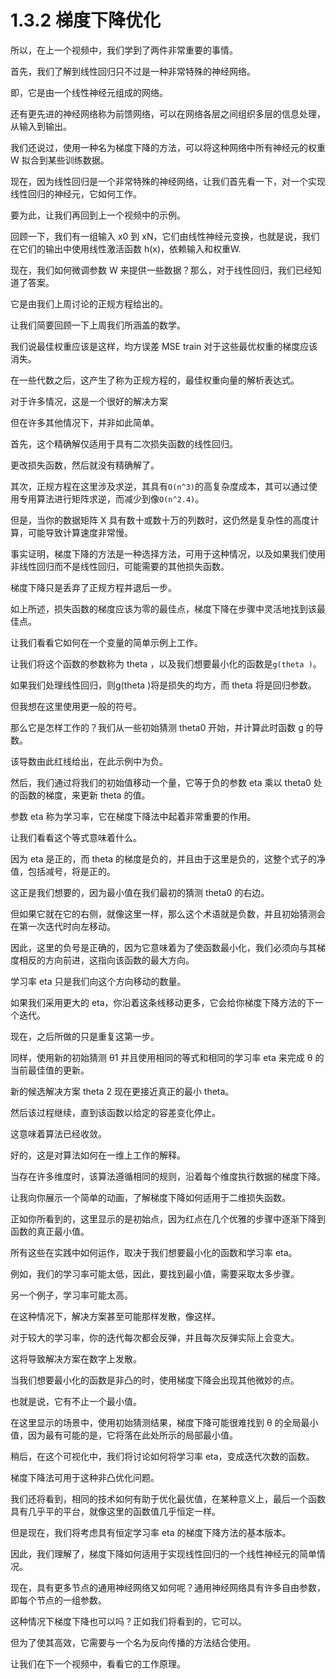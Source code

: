 # 1.3.2 梯度下降优化

所以，在上一个视频中，我们学到了两件非常重要的事情。

首先，我们了解到线性回归只不过是一种非常特殊的神经网络。

即，它是由一个线性神经元组成的网络。

还有更先进的神经网络称为前馈网络，可以在网络各层之间组织多层的信息处理，从输入到输出。

我们还说过，使用一种名为梯度下降的方法，可以将这种网络中所有神经元的权重 W 拟合到某些训练数据。

现在，因为线性回归是一个非常特殊的神经网络，让我们首先看一下，对一个实现线性回归的神经元，它如何工作。

要为此，让我们再回到上一个视频中的示例。

回顾一下，我们有一组输入 x0 到 xN，它们由线性神经元变换，也就是说，我们在它们的输出中使用线性激活函数 h(x)，依赖输入和权重W.

现在，我们如何微调参数 W 来提供一些数据？那么，对于线性回归，我们已经知道了答案。

它是由我们上周讨论的正规方程给出的。

让我们简要回顾一下上周我们所涵盖的数学。

我们说最佳权重应该是这样，均方误差 MSE train 对于这些最优权重的梯度应该消失。

在一些代数之后，这产生了称为正规方程的，最佳权重向量的解析表达式。

对于许多情况，这是一个很好的解决方案

但在许多其他情况下，并非如此简单。

首先，这个精确解仅适用于具有二次损失函数的线性回归。

更改损失函数，然后就没有精确解了。

其次，正规方程在这里涉及求逆，其具有`O(n^3)`的高复杂度成本，其可以通过使用专用算法进行矩阵求逆，而减少到像`O(n^2.4)`。

但是，当你的数据矩阵 X 具有数十或数十万的列数时，这仍然是复杂性的高度计算，可能导致计算速度非常慢。

事实证明，梯度下降的方法是一种选择方法，可用于这种情况，以及如果我们使用非线性回归而不是线性回归，可能需要的其他损失函数。

梯度下降只是丢弃了正规方程并退后一步。

如上所述，损失函数的梯度应该为零的最佳点，梯度下降在步骤中灵活地找到该最佳点。

让我们看看它如何在一个变量的简单示例上工作。

让我们将这个函数的参数称为 theta ，以及我们想要最小化的函数是`g(theta )`。

如果我们处理线性回归，则g(theta )将是损失的均方，而 theta 将是回归参数。

但我想在这里使用更一般的符号。

那么它是怎样工作的？我们从一些初始猜测 theta0 开始，并计算此时函数 g 的导数。

该导数由此红线给出，在此示例中为负。

然后，我们通过将我们的初始值移动一个量，它等于负的参数 eta 乘以 theta0 处的函数的梯度，来更新 theta 的值。

参数 eta 称为学习率，它在梯度下降法中起着非常重要的作用。

让我们看看这个等式意味着什么。

因为 eta 是正的，而 theta 的梯度是负的，并且由于这里是负的，这整个式子的净值，包括减号，将是正的。

这正是我们想要的，因为最小值在我们最初的猜测 theta0 的右边。

但如果它就在它的右侧，就像这里一样，那么这个术语就是负数，并且初始猜测会在第一次迭代时向左移动。

因此，这里的负号是正确的，因为它意味着为了使函数最小化，我们必须向与其梯度相反的方向前进，这指向该函数的最大方向。

学习率 eta 只是我们向这个方向移动的数量。

如果我们采用更大的 eta，你沿着这条线移动更多，它会给你梯度下降方法的下一个迭代。

现在，之后所做的只是重复这第一步。

同样，使用新的初始猜测 θ1 并且使用相同的等式和相同的学习率 eta 来完成 θ 的当前最佳值的更新。

新的候选解决方案 theta 2 现在更接近真正的最小 theta。

然后该过程继续，直到该函数以给定的容差变化停止。

这意味着算法已经收敛。

好的，这是对算法如何在一维上工作的解释。

当存在许多维度时，该算法遵循相同的规则，沿着每个维度执行数据的梯度下降。

让我向你展示一个简单的动画，了解梯度下降如何适用于二维损失函数。

正如你所看到的，这里显示的是初始点，因为红点在几个优雅的步骤中逐渐下降到函数的真正最小值。

所有这些在实践中如何运作，取决于我们想要最小化的函数和学习率 eta。

例如，我们的学习率可能太低，因此，要找到最小值，需要采取太多步骤。

另一个例子，学习率可能太高。

在这种情况下，解决方案甚至可能那样发散，像这样。

对于较大的学习率，你的迭代每次都会反弹，并且每次反弹实际上会变大。

这将导致解决方案在数字上发散。

当我们想要最小化的函数是非凸的时，使用梯度下降会出现其他微妙的点。

也就是说，它有不止一个最小值。

在这里显示的场景中，使用初始猜测结果，梯度下降可能很难找到 θ 的全局最小值，因为最有可能的是，它将落在此处所示的局部最小值。

稍后，在这个可视化中，我们将讨论如何将学习率 eta，变成迭代次数的函数。

梯度下降法可用于这种非凸优化问题。

我们还将看到，相同的技术如何有助于优化最优值，在某种意义上，最后一个函数具有几乎平的平台，就像这里的函数值几乎恒定一样。

但是现在，我们将考虑具有恒定学习率 eta 的梯度下降方法的基本版本。

因此，我们理解了，梯度下降如何适用于实现线性回归的一个线性神经元的简单情况。

现在，具有更多节点的通用神经网络又如何呢？通用神经网络具有许多自由参数，即每个节点的一组参数。

这种情况下梯度下降也可以吗？正如我们将看到的，它可以。

但为了使其高效，它需要与一个名为反向传播的方法结合使用。

让我们在下一个视频中，看看它的工作原理。
